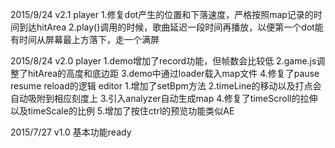 2015/9/24
v2.1
player	1.修复dot产生的位置和下落速度，严格按照map记录的时间到达hitArea
	2.play()调用的时候，歌曲延迟一段时间再播放，以便第一个dot能有时间从屏幕最上方落下，走一个满屏


2015/8/24
v2.0
player
	1.demo增加了record功能，但帧数会比较低
	2.game.js调整了hitArea的高度和底边距
	3.demo中通过loader载入map文件
	4.修复了pause resume reload的逻辑
editor
	1.增加了setBpm方法
	2.timeLine的移动以及打点会自动吸附到相应刻度上
	3.引入analyzer自动生成map
	4.修复了timeScroll的拉伸以及timeScale的比例
	5.增加了按住ctrl的预览功能类似AE


2015/7/27
v1.0 基本功能ready